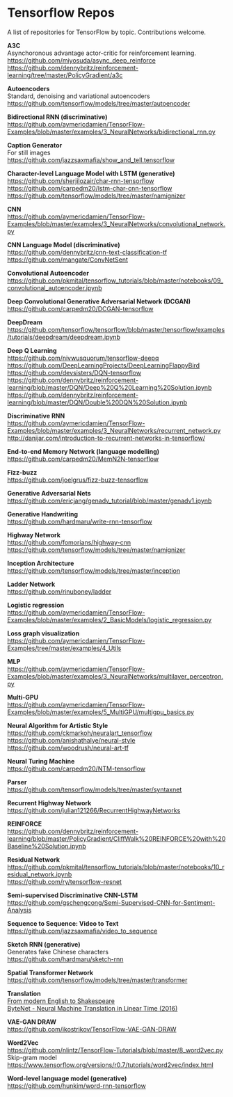 # Tensorflow Repos
A list of repositories for TensorFlow by topic. Contributions welcome.

**A3C**    
Asynchoronous advantage actor-critic for reinforcement learning.    
https://github.com/miyosuda/async_deep_reinforce     
https://github.com/dennybritz/reinforcement-learning/tree/master/PolicyGradient/a3c

**Autoencoders**    
Standard, denoising and variational autoencoders    
https://github.com/tensorflow/models/tree/master/autoencoder

**Bidirectional RNN (discriminative)**    
https://github.com/aymericdamien/TensorFlow-Examples/blob/master/examples/3_NeuralNetworks/bidirectional_rnn.py 

**Caption Generator**    
For still images    
https://github.com/jazzsaxmafia/show_and_tell.tensorflow 

**Character-level Language Model with LSTM (generative)**    
https://github.com/sherjilozair/char-rnn-tensorflow     
https://github.com/carpedm20/lstm-char-cnn-tensorflow          
https://github.com/tensorflow/models/tree/master/namignizer 

**CNN**    
https://github.com/aymericdamien/TensorFlow-Examples/blob/master/examples/3_NeuralNetworks/convolutional_network.py 

**CNN Language Model (discriminative)**    
https://github.com/dennybritz/cnn-text-classification-tf        
https://github.com/mangate/ConvNetSent

**Convolutional Autoencoder**    
https://github.com/pkmital/tensorflow_tutorials/blob/master/notebooks/09_convolutional_autoencoder.ipynb 

**Deep Convolutional Generative Adversarial Network (DCGAN)**    
https://github.com/carpedm20/DCGAN-tensorflow 

**DeepDream**    
https://github.com/tensorflow/tensorflow/blob/master/tensorflow/examples/tutorials/deepdream/deepdream.ipynb

**Deep Q Learning**    
https://github.com/nivwusquorum/tensorflow-deepq    
https://github.com/DeepLearningProjects/DeepLearningFlappyBird    
https://github.com/devsisters/DQN-tensorflow
https://github.com/dennybritz/reinforcement-learning/blob/master/DQN/Deep%20Q%20Learning%20Solution.ipynb
https://github.com/dennybritz/reinforcement-learning/blob/master/DQN/Double%20DQN%20Solution.ipynb

**Discriminative RNN**    
https://github.com/aymericdamien/TensorFlow-Examples/blob/master/examples/3_NeuralNetworks/recurrent_network.py    
http://danijar.com/introduction-to-recurrent-networks-in-tensorflow/

**End-to-end Memory Network (language modelling)**    
https://github.com/carpedm20/MemN2N-tensorflow 

**Fizz-buzz**    
https://github.com/joelgrus/fizz-buzz-tensorflow 

**Generative Adversarial Nets**    
https://github.com/ericjang/genadv_tutorial/blob/master/genadv1.ipynb 

**Generative Handwriting**    
https://github.com/hardmaru/write-rnn-tensorflow 

**Highway Network**    
https://github.com/fomorians/highway-cnn   
https://github.com/tensorflow/models/tree/master/namignizer

**Inception Architecture**    
https://github.com/tensorflow/models/tree/master/inception 

**Ladder Network**    
https://github.com/rinuboney/ladder 

**Logistic regression**    
https://github.com/aymericdamien/TensorFlow-Examples/blob/master/examples/2_BasicModels/logistic_regression.py

**Loss graph visualization**    
https://github.com/aymericdamien/TensorFlow-Examples/tree/master/examples/4_Utils

**MLP**    
https://github.com/aymericdamien/TensorFlow-Examples/blob/master/examples/3_NeuralNetworks/multilayer_perceptron.py

**Multi-GPU**    
https://github.com/aymericdamien/TensorFlow-Examples/blob/master/examples/5_MultiGPU/multigpu_basics.py

**Neural Algorithm for Artistic Style**    
https://github.com/ckmarkoh/neuralart_tensorflow    
https://github.com/anishathalye/neural-style    
https://github.com/woodrush/neural-art-tf

**Neural Turing Machine**    
https://github.com/carpedm20/NTM-tensorflow 

**Parser**    
https://github.com/tensorflow/models/tree/master/syntaxnet 

**Recurrent Highway Network**    
https://github.com/julian121266/RecurrentHighwayNetworks

**REINFORCE**    
https://github.com/dennybritz/reinforcement-learning/blob/master/PolicyGradient/CliffWalk%20REINFORCE%20with%20Baseline%20Solution.ipynb

**Residual Network**    
https://github.com/pkmital/tensorflow_tutorials/blob/master/notebooks/10_residual_network.ipynb    
https://github.com/ry/tensorflow-resnet 

**Semi-supervised Discriminative CNN-LSTM**    
https://github.com/gschengcong/Semi-Supervised-CNN-for-Sentiment-Analysis 

**Sequence to Sequence: Video to Text**    
https://github.com/jazzsaxmafia/video_to_sequence 

**Sketch RNN (generative)**  
Generates fake Chinese characters    
https://github.com/hardmaru/sketch-rnn

**Spatial Transformer Network**    
https://github.com/tensorflow/models/tree/master/transformer

**Translation**    
[From modern English to Shakespeare](https://github.com/tokestermw/tensorflow-shakespeare)    
[ByteNet - Neural Machine Translation in Linear Time (2016)](https://github.com/paarthneekhara/byteNet-tensorflow)

**VAE-GAN DRAW**    
https://github.com/ikostrikov/TensorFlow-VAE-GAN-DRAW 

**Word2Vec**    
https://github.com/nlintz/TensorFlow-Tutorials/blob/master/8_word2vec.py    
Skip-gram model    
https://www.tensorflow.org/versions/r0.7/tutorials/word2vec/index.html    

**Word-level language model (generative)**    
https://github.com/hunkim/word-rnn-tensorflow 
